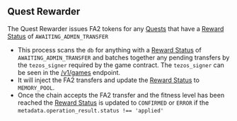 ## Quest Rewarder

The Quest Rewarder issues FA2 tokens for any [Quests](./quest_criteria.md) that have a [Reward Status](./reward_status.md) of `AWAITING_ADMIN_TRANSFER`

* This process scans the `db` for anything with a [Reward Status](./reward_status.md) of `AWAITING_ADMIN_TRANSFER` and batches together any pending transfers by the `tezos_signer` required by the game contract.  The `tezos_signer` can be seen in the [/v1/games](./quest_api.md) endpoint.  
* It will inject the FA2 transfers and update the [Reward Status](./reward_status.md) to `MEMORY_POOL`.  
* Once the chain accepts the FA2 transfer and the fitness level has been reached the [Reward Status](./reward_status.md) is updated to `CONFIRMED` or `ERROR` if the `metadata.operation_result.status !== 'applied'`